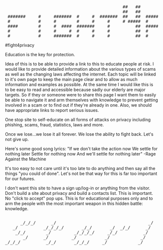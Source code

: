 <pre> 
                                              ##   ##                                                                
                                              ##   ##                                                                
 #######     #     #######  #     #  #######  ##   ##  #######  #######     #     #     #  #######  #######  #     # 
 #           #     #        #     #     #     # #####  #     #  #     #     #     #     #  #     #  #        #     # 
 ####        #     #  ####  #######     #          ##  #######  #######     #      #   #   #######  #        ####### 
 #           #     #     #  #     #     #          ##  #        #    #      #       # #    #     #  #              # 
 #           #     #######  #     #     #          ##  #        #    ##     #        #     #     #  #######  #######
</pre>
#fight4privacy

Education is the key for protection. 

Idea of this is to be able to provide a link to this to educate people at risk. I would like to provide detailed information about the various types of scams as well as the changing laws affecting the internet. Each topic will be linked to it's own page to keep the main page clear and to allow as much information and examples as possible. At the same time I would like this is to be easy to read and accessible because sadly our elderly are major targets. So if they or someone were to share this page I want them to easily be able to navigate it and arm themselves with knowledge to prevent getting involved in a scam or to find out if they're already in one. Also, we should have appropriate links to report serious issues.

One stop site to self-educate on all forms of attacks on privacy including phishing, scams, fraud, statistics, laws and more.


Once we lose...we lose it all forever. 
We lose the ability to fight back.
Let's not give up.

Here's some good song lyrics:
"If we don't take the action now
We settle for nothing later
Settle for nothing now
And we'll settle for nothing later"
-Rage Against the Machine

It's too easy to not care until it's too late to do anything and then say all the things "you could of done". Let's not be that way for this is far too important for our futures. 

I don't want this site to have a sign up/log-in or anything from the visitor. Don't build a site about privacy and build a contacts list. This is important. No "click to accept" pop ups. This is for educational purposes only and to arm the people with the most important weapon in this hidden battle: knowledge. 






<pre>
                                                                                                 
      _/_/_/      _/                                    _/       _/                              
   _/          _/_/_/_/       _/_/       _/  _/_/      _/                _/_/_/         _/_/_/   
    _/_/        _/         _/_/_/_/     _/_/          _/       _/       _/    _/     _/    _/    
       _/      _/         _/           _/            _/       _/       _/    _/     _/    _/     
_/_/_/          _/_/       _/_/_/     _/            _/       _/       _/    _/       _/_/_/      
                                                                                        _/       
                                                                                   _/_/          
</pre>

                                                                                           
                                                                                           


                                                            
      
